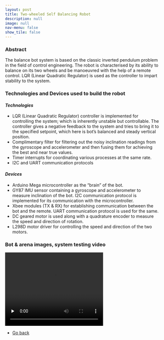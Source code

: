 ```yaml
---
layout: post
title: Two-wheeled Self Balancing Robot
description: null
image: null
nav-menu: false
show_tile: false
---
```


<div class="box">
    <h3>Abstract</h3>
	<p>The balance bot system is based on the classic inverted pendulum problem in the field of control engineering. The robot is characterised by its ability to balance on its two wheels and be manoeuvred with the help of a remote control. LQR (Linear Quadratic Regulator) is used as the controller to impart stability to the system.</p>
</div>

<div class="box">
    <h3>Technologies and Devices used to build the robot</h3>
    <h4><em>Technologies</em></h4>
    <ul>
    <li>LQR (Linear Quadratic Regulator) controller is implemented for controlling the system; which is inherently unstable but controllable. The controller gives a negative feedback to the system and tries to bring it to the specified setpoint, which here is bot’s balanced and steady vertical position.</li>
    <li>Complimentary filter for filtering out the noisy inclination readings from the gyroscope and accelerometer and then fusing them for achieving the best and near true values.</li>
    <li>Timer interrupts for coordinating various processes at the same rate.</li>
    <li>I2C and UART communication protocols</li>
    </ul>
    <h4><em>Devices</em></h4>
    <ul>
    <li>Arduino Mega microcontroller as the “brain” of the bot.</li>
    <li>GY87 IMU sensor containing a gyroscope and accelerometer to measure inclination of the bot. I2C communication protocol is implemented for its communication with the microcontroller.</li>
    <li>Xbee modules (TX & RX) for establishing communication between the bot and the remote. UART communication protocol is used for the same.</li>
    <li>DC geared motor is used along with a quadrature encoder to measure the speed and direction of rotation.</li>
    <li>L298D motor driver for controlling the speed and direction of the two motors.</li>
    </ul>
</div>

<h3>Bot & arena images, system testing video</h3>
<div class="box alt">
    <div class="row 50% uniform">
        <div class="4u"><span class="image fit"><img src="{% link assets/Project_files/Balance_bot/BalanceBot.jpg %}" alt="" /></span></div>
        <div class="4u"><span class="image fit"><img src="{% link assets/Project_files/Balance_bot/final_bot_design.jpg %}" alt="" /></span></div>
        <div class="4u$"><span class="image fit"><img src="{% link assets/Project_files/Balance_bot/BP_1452_Arena.png %}" alt="" /></span></div>
        <!-- Break -->
        <div class="4u"><span class="image fit"><img src="{% link assets/Project_files/Balance_bot/IMG_20200204_001405.jpg %}" alt="" /></span></div>
    </div>
</div>
<video width="320" height="240" controls preload="none"><source src="../../assets/Project_files/Balance_bot/testing.mp4" type="video/mp4"> Error playing video </video>
<br>
<ul class="actions">
    <li><a href="../Projects.html" class="button">Go back</a></li>
</ul>